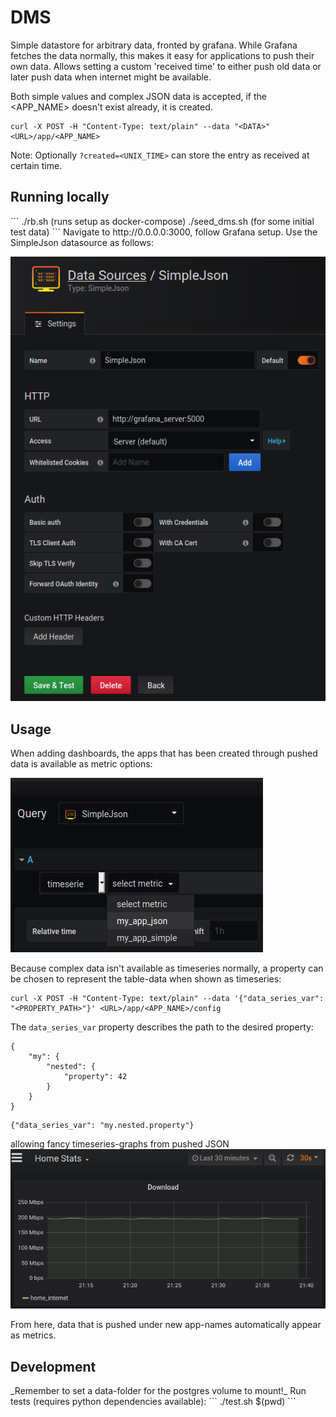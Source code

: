 <h1>DMS</h1>

Simple datastore for arbitrary data, fronted by grafana.
While Grafana fetches the data normally, this makes it easy for
applications to push their own data. Allows setting a custom 'received time'
to either push old data or later push data when internet might be available.

Both simple values and complex JSON data is accepted,
if the <APP_NAME> doesn't exist already, it is created.
```
curl -X POST -H "Content-Type: text/plain" --data "<DATA>" <URL>/app/<APP_NAME>
```
Note: Optionally `?created=<UNIX_TIME>` can store the entry as received
at certain time.
<h2>Running locally</h2>
```
./rb.sh (runs setup as docker-compose)
./seed_dms.sh (for some initial test data)
```
Navigate to http://0.0.0.0:3000, follow Grafana setup.
Use the SimpleJson datasource as follows:

![json data source](README/data_source.png "Datasource")

<h2>Usage</h2>
When adding dashboards, the apps that has been created through pushed
data is available as metric options:

![dashboard metric](README/dashboard_source.png "Metric")

Because complex data isn't available as timeseries normally, a property
can be chosen to represent the table-data when shown as timeseries:
```
curl -X POST -H "Content-Type: text/plain" --data '{"data_series_var": "<PROPERTY_PATH>"}' <URL>/app/<APP_NAME>/config
```
The `data_series_var` property describes the path to the desired property:
```
{
    "my": {
        "nested": {
            "property": 42
        }
    }
}
```
```
{"data_series_var": "my.nested.property"}
```
allowing fancy timeseries-graphs from pushed JSON
![dashboard example](README/graph_example.png "Example")

From here, data that is pushed under new app-names automatically
appear as metrics.

<h2>Development</h2>
_Remember to set a data-folder for the postgres volume to mount!_
Run tests (requires python dependencies available):
```
./test.sh $(pwd)
```
